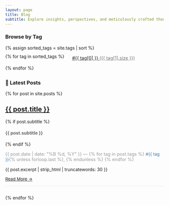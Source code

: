```yaml
---
layout: page
title: Blog
subtitle: Explore insights, perspectives, and meticulously crafted thought pieces.
---
```


<div class="tags-container" style="margin-bottom: 2em;">
  <h3>Browse by Tag</h3>
  {% assign sorted_tags = site.tags | sort %}
  <div style="display: flex; flex-wrap: wrap; gap: 10px; padding-top: 10px;">
    {% for tag in sorted_tags %}
      <a href="/tag/{{ tag[0] | slugify }}/" class="btn btn-outline-primary" style="border-radius: 20px; padding: 5px 15px; font-size: 0.9rem;">
        #{{ tag[0] }} <span style="opacity: 0.6;">({{ tag[1].size }})</span>
      </a>
    {% endfor %}
  </div>
</div>

### 📝 Latest Posts

<div class="posts-list">
  {% for post in site.posts %}
    <div class="post-preview" style="margin-bottom: 2em; border-bottom: 1px solid #eaeaea; padding-bottom: 1em;">
      <h2>
        <a href="{{ post.url | relative_url }}">{{ post.title }}</a>
      </h2>
      {% if post.subtitle %}
        <h4 style="color: #666;">{{ post.subtitle }}</h4>
      {% endif %}
      <p style="font-size: 0.9rem; color: #999;">
        {{ post.date | date: "%B %d, %Y" }} — 
        {% for tag in post.tags %}
          <a href="/tag/{{ tag | slugify }}/" style="text-decoration: none; font-size: 0.85rem; color: #337ab7;">#{{ tag }}</a>{% unless forloop.last %}, {% endunless %}
        {% endfor %}
      </p>
      <p>{{ post.excerpt | strip_html | truncatewords: 30 }}</p>
      <a href="{{ post.url | relative_url }}" class="btn btn-sm btn-primary" style="border-radius: 20px; font-size: 0.85rem;">Read More →</a>
    </div>
  {% endfor %}
</div>
